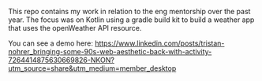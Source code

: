 This repo contains my work in relation to the eng mentorship over the past year. 
The focus was on Kotlin using a gradle build kit to build a weather app that uses the openWeather API resource. 

You can see a demo here: https://www.linkedin.com/posts/tristan-nohrer_bringing-some-90s-web-aesthetic-back-with-activity-7264414875630669826-NKON?utm_source=share&utm_medium=member_desktop

